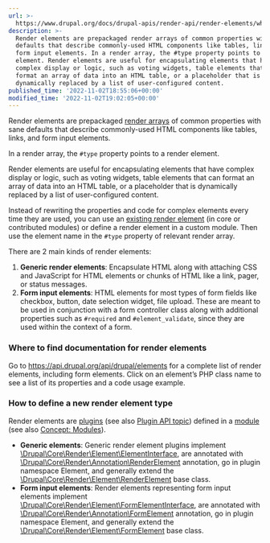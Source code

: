 ```yaml
---
url: >-
  https://www.drupal.org/docs/drupal-apis/render-api/render-elements/what-are-render-elements
description: >-
  Render elements are prepackaged render arrays of common properties with sane
  defaults that describe commonly-used HTML components like tables, links, and
  form input elements. In a render array, the #type property points to a render
  element. Render elements are useful for encapsulating elements that have
  complex display or logic, such as voting widgets, table elements that can
  format an array of data into an HTML table, or a placeholder that is
  dynamically replaced by a list of user-configured content.
published_time: '2022-11-02T18:55:06+00:00'
modified_time: '2022-11-02T19:02:05+00:00'
---
```

Render elements are prepackaged [render arrays](https://www.drupal.org/docs/drupal-apis/render-api/render-arrays) of common properties with sane defaults that describe commonly-used HTML components like tables, links, and form input elements. 

In a render array, the `#type` property points to a render element. 

Render elements are useful for encapsulating elements that have complex display or logic, such as voting widgets, table elements that can format an array of data into an HTML table, or a placeholder that is dynamically replaced by a list of user-configured content.

Instead of rewriting the properties and code for complex elements every time they are used, you can use an [existing render element](https://api.drupal.org/api/drupal/elements) (in core or contributed modules) or define a render element in a custom module. Then use the element name in the `#type` property of relevant render array.

There are 2 main kinds of render elements:

1. **Generic render elements**: Encapsulate HTML along with attaching CSS and JavaScript for HTML elements or chunks of HTML like a link, pager, or status messages.
2. **Form input elements**: HTML elements for most types of form fields like checkbox, button, date selection widget, file upload. These are meant to be used in conjunction with a form controller class along with additional properties such as `#required` and `#element_validate`, since they are used within the context of a form.

### Where to find documentation for render elements

Go to <https://api.drupal.org/api/drupal/elements> for a complete list of render elements, including form elements. Click on an element’s PHP class name to see a list of its properties and a code usage example.

### How to define a new render element type

Render elements are [plugins](https://www.drupal.org/docs/drupal-apis/plugin-api/plugin-api-overview) (see also [Plugin API topic](https://api.drupal.org/api/drupal/core%21core.api.php/group/plugin%5Fapi/)) defined in a [module](https://www.drupal.org/docs/creating-modules) (see also [Concept: Modules](https://www.drupal.org/docs/user%5Fguide/en/understanding-modules.html)).

* **Generic elements**: Generic render element plugins implement [\\Drupal\\Core\\Render\\Element\\ElementInterface](https://api.drupal.org/api/drupal/core%21lib%21Drupal%21Core%21Render%21Element%21ElementInterface.php/interface/ElementInterface/), are annotated with [\\Drupal\\Core\\Render\\Annotation\\RenderElement](https://api.drupal.org/api/drupal/core%21lib%21Drupal%21Core%21Render%21Annotation%21RenderElement.php/class/RenderElement/) annotation, go in plugin namespace Element, and generally extend the [\\Drupal\\Core\\Render\\Element\\RenderElement](https://api.drupal.org/api/drupal/core%21lib%21Drupal%21Core%21Render%21Element%21RenderElement.php/class/RenderElement/) base class.
* **Form input elements**: Render elements representing form input elements implement [\\Drupal\\Core\\Render\\Element\\FormElementInterface](https://api.drupal.org/api/drupal/core%21lib%21Drupal%21Core%21Render%21Element%21FormElementInterface.php/interface/FormElementInterface/), are annotated with [\\Drupal\\Core\\Render\\Annotation\\FormElement](https://api.drupal.org/api/drupal/core%21lib%21Drupal%21Core%21Render%21Annotation%21FormElement.php/class/FormElement/) annotation, go in plugin namespace Element, and generally extend the [\\Drupal\\Core\\Render\\Element\\FormElement](https://api.drupal.org/api/drupal/core%21lib%21Drupal%21Core%21Render%21Element%21FormElement.php/class/FormElement/) base class.